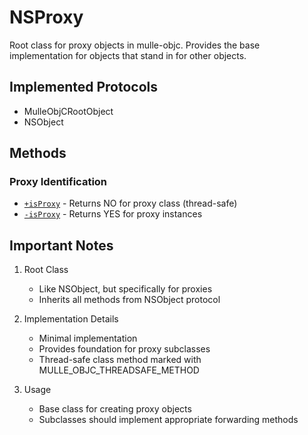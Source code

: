 # NSProxy

Root class for proxy objects in mulle-objc. Provides the base implementation for objects that stand in for other objects.

## Implemented Protocols
- MulleObjCRootObject
- NSObject

## Methods

### Proxy Identification
- [`+isProxy`](https://www.perplexity.ai/search?q=Please+create+some+detailed+API+documentation+for+the+method+isProxy+of+NSProxy+of+the+MulleObjC+project+https://github.com/mulle-objc/MulleObjC.+You+will+find+source+code+probably+at+https://raw.githubusercontent.com/mulle-objc/MulleObjC/refs/heads/master/src/class/NSProxy.m+and+the+header+at+https://raw.githubusercontent.com/mulle-objc/MulleObjC/refs/heads/master/src/class/NSProxy.h+and+there+may+also+be+tests+for+it+in+the+test/+folder) - Returns NO for proxy class (thread-safe)
- [`-isProxy`](https://www.perplexity.ai/search?q=Please+create+some+detailed+API+documentation+for+the+method+isProxy+of+NSProxy+of+the+MulleObjC+project+https://github.com/mulle-objc/MulleObjC.+You+will+find+source+code+probably+at+https://raw.githubusercontent.com/mulle-objc/MulleObjC/refs/heads/master/src/class/NSProxy.m+and+the+header+at+https://raw.githubusercontent.com/mulle-objc/MulleObjC/refs/heads/master/src/class/NSProxy.h+and+there+may+also+be+tests+for+it+in+the+test/+folder) - Returns YES for proxy instances

## Important Notes

1. Root Class
   - Like NSObject, but specifically for proxies
   - Inherits all methods from NSObject protocol

2. Implementation Details
   - Minimal implementation
   - Provides foundation for proxy subclasses
   - Thread-safe class method marked with MULLE_OBJC_THREADSAFE_METHOD

3. Usage
   - Base class for creating proxy objects
   - Subclasses should implement appropriate forwarding methods

